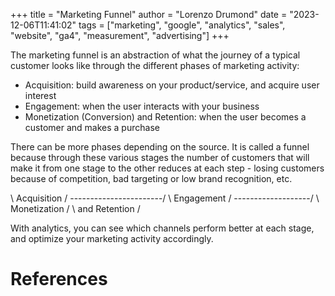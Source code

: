 +++
title = "Marketing Funnel"
author = "Lorenzo Drumond"
date = "2023-12-06T11:41:02"
tags = ["marketing",  "google",  "analytics",  "sales",  "website",  "ga4",  "measurement",  "advertising"]
+++


The marketing funnel is an abstraction of what the journey of a typical customer looks like through the different phases of marketing activity:
- Acquisition: build awareness on your product/service, and acquire user interest
- Engagement: when the user interacts with your business
- Monetization (Conversion) and Retention: when the user becomes a customer and makes a purchase

There can be more phases depending on the source. It is called a funnel because through these various stages the number of customers that will make
it from one stage to the other reduces at each step - losing customers because of competition, bad targeting or low brand recognition, etc.

\       Acquisition       /
 \-----------------------/
  \     Engagement      /
   \-------------------/
    \  Monetization   /
     \ and Retention /

With analytics, you can see which channels perform better at each stage, and optimize your marketing activity accordingly.

# References
